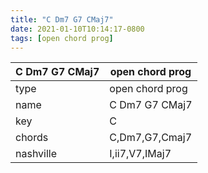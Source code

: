```yaml
---
title: "C Dm7 G7 CMaj7"
date: 2021-01-10T10:14:17-0800
tags: [open chord prog]
---
```


|C Dm7 G7 CMaj7|open chord prog|
|---|---|
|type|open chord prog|
|name|C Dm7 G7 CMaj7|
|key|C|
|chords|C,Dm7,G7,Cmaj7|
|nashville|I,ii7,V7,IMaj7|

